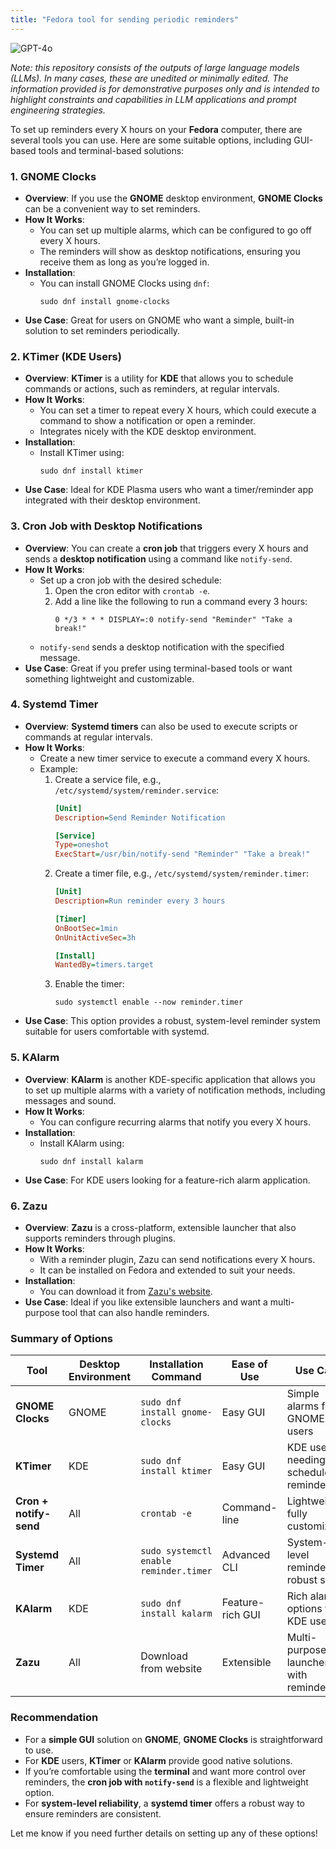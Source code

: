 ```yaml
---
title: "Fedora tool for sending periodic reminders"
---
```

![GPT-4o](https://img.shields.io/badge/GPT--4o-3333FF?style=for-the-badge&logo=openai&logoColor=white)



*Note: this repository consists of the outputs of large language models (LLMs). In many cases, these are unedited or minimally edited. The information provided is for demonstrative purposes only and is intended to highlight constraints and capabilities in LLM applications and prompt engineering strategies.*


To set up reminders every X hours on your **Fedora** computer, there are several tools you can use. Here are some suitable options, including GUI-based tools and terminal-based solutions:

### 1. **GNOME Clocks**
- **Overview**: If you use the **GNOME** desktop environment, **GNOME Clocks** can be a convenient way to set reminders.
- **How It Works**:
  - You can set up multiple alarms, which can be configured to go off every X hours.
  - The reminders will show as desktop notifications, ensuring you receive them as long as you’re logged in.
- **Installation**:
  - You can install GNOME Clocks using `dnf`:
    ```
    sudo dnf install gnome-clocks
    ```
- **Use Case**: Great for users on GNOME who want a simple, built-in solution to set reminders periodically.

### 2. **KTimer (KDE Users)**
- **Overview**: **KTimer** is a utility for **KDE** that allows you to schedule commands or actions, such as reminders, at regular intervals.
- **How It Works**:
  - You can set a timer to repeat every X hours, which could execute a command to show a notification or open a reminder.
  - Integrates nicely with the KDE desktop environment.
- **Installation**:
  - Install KTimer using:
    ```
    sudo dnf install ktimer
    ```
- **Use Case**: Ideal for KDE Plasma users who want a timer/reminder app integrated with their desktop environment.

### 3. **Cron Job with Desktop Notifications**
- **Overview**: You can create a **cron job** that triggers every X hours and sends a **desktop notification** using a command like `notify-send`.
- **How It Works**:
  - Set up a cron job with the desired schedule:
    1. Open the cron editor with `crontab -e`.
    2. Add a line like the following to run a command every 3 hours:
       ```
       0 */3 * * * DISPLAY=:0 notify-send "Reminder" "Take a break!"
       ```
  - `notify-send` sends a desktop notification with the specified message.
- **Use Case**: Great if you prefer using terminal-based tools or want something lightweight and customizable.

### 4. **Systemd Timer**
- **Overview**: **Systemd timers** can also be used to execute scripts or commands at regular intervals.
- **How It Works**:
  - Create a new timer service to execute a command every X hours.
  - Example:
    1. Create a service file, e.g., `/etc/systemd/system/reminder.service`:
       ```ini
       [Unit]
       Description=Send Reminder Notification

       [Service]
       Type=oneshot
       ExecStart=/usr/bin/notify-send "Reminder" "Take a break!"
       ```
    2. Create a timer file, e.g., `/etc/systemd/system/reminder.timer`:
       ```ini
       [Unit]
       Description=Run reminder every 3 hours

       [Timer]
       OnBootSec=1min
       OnUnitActiveSec=3h

       [Install]
       WantedBy=timers.target
       ```
    3. Enable the timer:
       ```
       sudo systemctl enable --now reminder.timer
       ```
- **Use Case**: This option provides a robust, system-level reminder system suitable for users comfortable with systemd.

### 5. **KAlarm**
- **Overview**: **KAlarm** is another KDE-specific application that allows you to set up multiple alarms with a variety of notification methods, including messages and sound.
- **How It Works**:
  - You can configure recurring alarms that notify you every X hours.
- **Installation**:
  - Install KAlarm using:
    ```
    sudo dnf install kalarm
    ```
- **Use Case**: For KDE users looking for a feature-rich alarm application.

### 6. **Zazu**
- **Overview**: **Zazu** is a cross-platform, extensible launcher that also supports reminders through plugins.
- **How It Works**:
  - With a reminder plugin, Zazu can send notifications every X hours.
  - It can be installed on Fedora and extended to suit your needs.
- **Installation**:
  - You can download it from [Zazu's website](https://zazuapp.org/).
- **Use Case**: Ideal if you like extensible launchers and want a multi-purpose tool that can also handle reminders.

### **Summary of Options**
| Tool          | Desktop Environment  | Installation Command                | Ease of Use           | Use Case                                   |
|---------------|----------------------|-------------------------------------|-----------------------|--------------------------------------------|
| **GNOME Clocks** | GNOME               | `sudo dnf install gnome-clocks`     | Easy GUI              | Simple alarms for GNOME users              |
| **KTimer**    | KDE                  | `sudo dnf install ktimer`           | Easy GUI              | KDE users needing scheduled reminders      |
| **Cron + notify-send** | All        | `crontab -e`                        | Command-line          | Lightweight, fully customizable            |
| **Systemd Timer** | All               | `sudo systemctl enable reminder.timer` | Advanced CLI         | System-level reminders, robust setup       |
| **KAlarm**    | KDE                  | `sudo dnf install kalarm`           | Feature-rich GUI      | Rich alarm options for KDE users           |
| **Zazu**      | All                  | Download from website               | Extensible            | Multi-purpose launcher with reminders      |

### **Recommendation**
- For a **simple GUI** solution on **GNOME**, **GNOME Clocks** is straightforward to use.
- For **KDE** users, **KTimer** or **KAlarm** provide good native solutions.
- If you’re comfortable using the **terminal** and want more control over reminders, the **cron job with `notify-send`** is a flexible and lightweight option.
- For **system-level reliability**, a **systemd timer** offers a robust way to ensure reminders are consistent.

Let me know if you need further details on setting up any of these options!